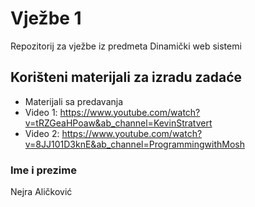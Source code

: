 # Vježbe 1
Repozitorij za vježbe iz predmeta Dinamički web sistemi
## Korišteni materijali za izradu zadaće
* Materijali sa predavanja
* Video 1: https://www.youtube.com/watch?v=tRZGeaHPoaw&ab_channel=KevinStratvert
* Video 2: https://www.youtube.com/watch?v=8JJ101D3knE&ab_channel=ProgrammingwithMosh



### Ime i prezime
Nejra Aličković
